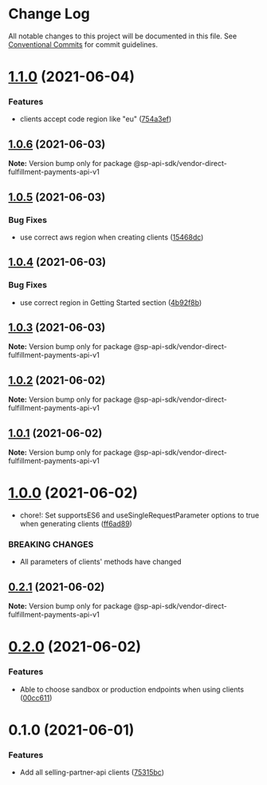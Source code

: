 # Change Log

All notable changes to this project will be documented in this file.
See [Conventional Commits](https://conventionalcommits.org) for commit guidelines.

# [1.1.0](https://github.com/bizon/selling-partner-api-sdk/compare/@sp-api-sdk/vendor-direct-fulfillment-payments-api-v1@1.0.6...@sp-api-sdk/vendor-direct-fulfillment-payments-api-v1@1.1.0) (2021-06-04)


### Features

* clients accept code region like "eu" ([754a3ef](https://github.com/bizon/selling-partner-api-sdk/commit/754a3ef3e344a3df4d16fd64c365c2971b9f007a))





## [1.0.6](https://github.com/bizon/selling-partner-api-sdk/compare/@sp-api-sdk/vendor-direct-fulfillment-payments-api-v1@1.0.5...@sp-api-sdk/vendor-direct-fulfillment-payments-api-v1@1.0.6) (2021-06-03)

**Note:** Version bump only for package @sp-api-sdk/vendor-direct-fulfillment-payments-api-v1





## [1.0.5](https://github.com/bizon/selling-partner-api-sdk/compare/@sp-api-sdk/vendor-direct-fulfillment-payments-api-v1@1.0.4...@sp-api-sdk/vendor-direct-fulfillment-payments-api-v1@1.0.5) (2021-06-03)


### Bug Fixes

* use correct aws region when creating clients ([15468dc](https://github.com/bizon/selling-partner-api-sdk/commit/15468dc1fa7bf1a85bd69ebc2f3764ce7fc6a9b8))





## [1.0.4](https://github.com/bizon/selling-partner-api-sdk/compare/@sp-api-sdk/vendor-direct-fulfillment-payments-api-v1@1.0.3...@sp-api-sdk/vendor-direct-fulfillment-payments-api-v1@1.0.4) (2021-06-03)


### Bug Fixes

* use correct region in Getting Started section ([4b92f8b](https://github.com/bizon/selling-partner-api-sdk/commit/4b92f8b85a69b7aab18f3562a87aba0b40f5913c))





## [1.0.3](https://github.com/bizon/selling-partner-api-sdk/compare/@sp-api-sdk/vendor-direct-fulfillment-payments-api-v1@1.0.2...@sp-api-sdk/vendor-direct-fulfillment-payments-api-v1@1.0.3) (2021-06-03)

**Note:** Version bump only for package @sp-api-sdk/vendor-direct-fulfillment-payments-api-v1





## [1.0.2](https://github.com/bizon/selling-partner-api-sdk/compare/@sp-api-sdk/vendor-direct-fulfillment-payments-api-v1@1.0.1...@sp-api-sdk/vendor-direct-fulfillment-payments-api-v1@1.0.2) (2021-06-02)

**Note:** Version bump only for package @sp-api-sdk/vendor-direct-fulfillment-payments-api-v1





## [1.0.1](https://github.com/bizon/selling-partner-api-sdk/compare/@sp-api-sdk/vendor-direct-fulfillment-payments-api-v1@1.0.0...@sp-api-sdk/vendor-direct-fulfillment-payments-api-v1@1.0.1) (2021-06-02)

**Note:** Version bump only for package @sp-api-sdk/vendor-direct-fulfillment-payments-api-v1





# [1.0.0](https://github.com/bizon/selling-partner-api-sdk/compare/@sp-api-sdk/vendor-direct-fulfillment-payments-api-v1@0.2.1...@sp-api-sdk/vendor-direct-fulfillment-payments-api-v1@1.0.0) (2021-06-02)


* chore!: Set supportsES6 and useSingleRequestParameter options to true when generating clients ([ff6ad89](https://github.com/bizon/selling-partner-api-sdk/commit/ff6ad89b496dec81f0ce775a50f25615022fcfb2))


### BREAKING CHANGES

* All parameters of clients' methods have changed





## [0.2.1](https://github.com/bizon/selling-partner-api-sdk/compare/@sp-api-sdk/vendor-direct-fulfillment-payments-api-v1@0.2.0...@sp-api-sdk/vendor-direct-fulfillment-payments-api-v1@0.2.1) (2021-06-02)

**Note:** Version bump only for package @sp-api-sdk/vendor-direct-fulfillment-payments-api-v1





# [0.2.0](https://github.com/bizon/selling-partner-api-sdk/compare/@sp-api-sdk/vendor-direct-fulfillment-payments-api-v1@0.1.0...@sp-api-sdk/vendor-direct-fulfillment-payments-api-v1@0.2.0) (2021-06-02)


### Features

* Able to choose sandbox or production endpoints when using clients ([00cc611](https://github.com/bizon/selling-partner-api-sdk/commit/00cc611bcaa6153606c8d918ad6946947d6a50de))





# 0.1.0 (2021-06-01)


### Features

* Add all selling-partner-api clients ([75315bc](https://github.com/bizon/selling-partner-api-sdk/commit/75315bc7681537a7803bf658e69b6bf7d4b6bbe2))
